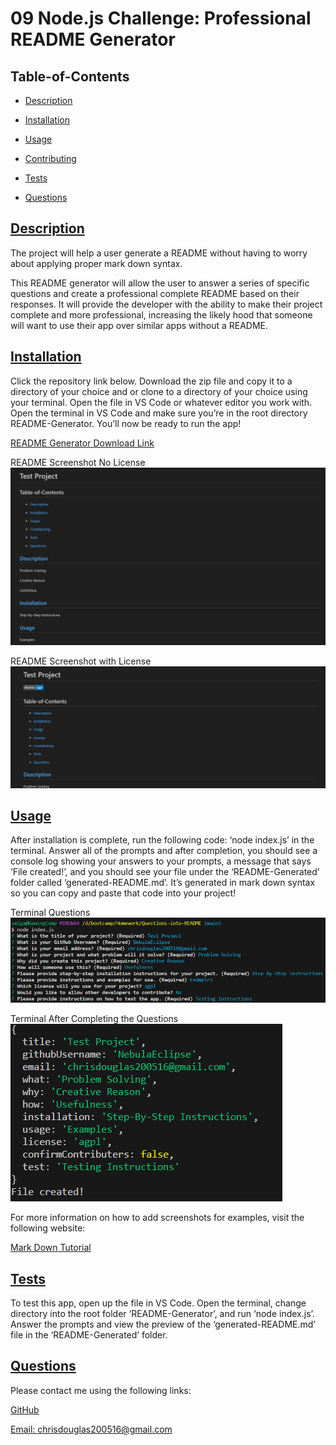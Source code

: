 # 09 Node.js Challenge: Professional README Generator
## Table-of-Contents

  * [Description](#description)
  * [Installation](#installation)
  * [Usage](#usage)
   
  * [Contributing](#contributing)
  * [Tests](#tests)
  * [Questions](#questions)
  
  ## [Description](#table-of-contents)

  The project will help a user generate a README without having to worry about applying proper mark down syntax.

  This README generator will allow the user to answer a series of specific questions and create a professional complete README based on their responses. It will provide the developer with the ability to make their project complete and more professional, increasing the likely hood that someone will want to use their app over similar apps without a README.

  ## [Installation](#table-of-contents)

  Click the repository link below. Download the zip file and copy it to a directory of your choice and or clone to a directory of your choice using your terminal.  Open the file in VS Code or whatever editor you work with. Open the terminal in VS Code and make sure you’re in the root directory README-Generator. You’ll now be ready to run the app!

  [README Generator Download Link](https://github.com/NebulaEclipse/README-generator/)
  
  README Screenshot No License
  ![README Screenshot No License](utils/images/README-without-license.png)
  
  README Screenshot with License
  ![README Screenshot with License](utils/images/README-with-License.png)

  ## [Usage](#table-of-contents)

  After installation is complete, run the following code: ‘node index.js’ in the terminal. Answer all of the prompts and after completion, you should see a console log showing your answers to your prompts, a message that says ‘File created!’, and you should see your file under the ‘README-Generated’ folder called ‘generated-README.md’. It’s generated in mark down syntax so you can copy and paste that code into your project!
 
  Terminal Questions
  ![Terminal-Questions](utils/images/Terminal-questions.png)

  Terminal After Completing the Questions
  ![Terminal-After-Questions](utils/images/Terminal-after-completing-questions.png)
  
  For more information on how to add screenshots for examples, visit the following website:
  
  [Mark Down Tutorial](https://agea.github.io/tutorial.md/)

  ## [Tests](#table-of-contents)

  To test this app, open up the file in VS Code. Open the terminal, change directory into the root folder ‘README-Generator’, and run ‘node index.js’. Answer the prompts and view the preview of the ‘generated-README.md’ file in the ‘README-Generated’ folder.

  ## [Questions](#table-of-contents)

  Please contact me using the following links:

  [GitHub](https://github.com/NebulaEclipse)

  [Email: chrisdouglas200516@gmail.com](mailto:chrisdouglas200516@gmail.com)